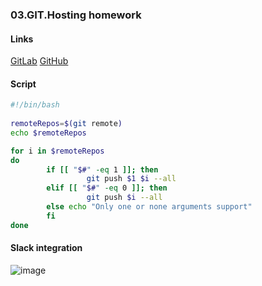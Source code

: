 ### 03.GIT.Hosting homework
#### Links
[GitLab](https://gitlab.com/chicaragua/ita)
[GitHub](https://github.com/chicaragua/ita)

#### Script
```sh
#!/bin/bash
 
remoteRepos=$(git remote)
echo $remoteRepos

for i in $remoteRepos
do
        if [[ "$#" -eq 1 ]]; then
                 git push $1 $i --all
        elif [[ "$#" -eq 0 ]]; then
                 git push $i --all
        else echo "Only one or none arguments support"
        fi
done
```

#### Slack integration
![image](https://user-images.githubusercontent.com/60076685/203067145-480fe349-58fe-4e2c-8c5d-c80c8021b187.png)

